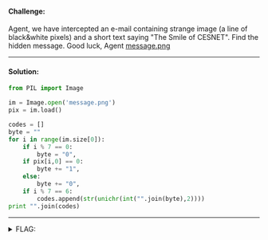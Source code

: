 #### Challenge:

Agent, we have intercepted an e-mail containing strange image (a line of black&white pixels) and a short text saying "The Smile of CESNET". Find the hidden message. Good luck, Agent [message.png](./message.png ':ignore')

---

#### Solution:

```python
from PIL import Image

im = Image.open('message.png')
pix = im.load()

codes = []
byte = ""
for i in range(im.size[0]):
    if i % 7 == 0:
        byte = "0",
    if pix[i,0] == 0:
        byte += "1",
    else:
        byte += "0",
    if i % 7 == 6:
        codes.append(str(unichr(int("".join(byte),2))))
print "".join(codes)
```

---

<details><summary>FLAG:</summary>

```
CT18-BKuN-McWB-cBJR-QDXI
```

</details>
